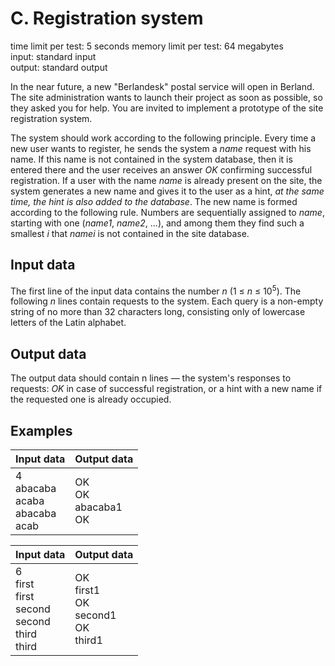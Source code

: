 # C. Registration system
time limit per test: 5 seconds
memory limit per test: 64 megabytes  
input: standard input  
output: standard output

In the near future, a new "Berlandesk" postal service will open in Berland. The site administration wants to launch their project as soon as 
possible, so they asked you for help. You are invited to implement a prototype of the site registration system.

The system should work according to the following principle. Every time a new user wants to register, he sends the system a *name* request with 
his name. If this name is not contained in the system database, then it is entered there and the user receives an answer *OK* confirming 
successful registration. If a user with the name *name* is already present on the site, the system generates a new name and gives it to the 
user as a hint, *at the same time, the hint is also added to the database*. The new name is formed according to the following rule. Numbers 
are sequentially assigned to *name*, starting with one (*name1*, *name2*, ...), and among them they find such a smallest *i* that *namei* is not 
contained in the site database.

## Input data
The first line of the input data contains the number *n* (1 ≤ *n* ≤ 10<sup>5</sup>). The following *n* lines contain requests to the system. 
Each query is a non-empty string of no more than 32 characters long, consisting only of lowercase letters of the Latin alphabet.

## Output data
The output data should contain n lines — the system's responses to requests: *OK* in case of successful registration, or a hint with a new name 
if the requested one is already occupied.

## Examples
<table>
  <thead>
    <tr>
      <th align= "left">Input data</th>
      <th align= "left">Output data</th>
    </tr>
  </thead>
  <tbody>
    <tr>
        <td>
			4</br>
			abacaba</br>
			acaba</br>
			abacaba</br>
			acab
        </td>
        <td>
			OK</br>
			OK</br>
			abacaba1</br>
			OK
		</td>
    </tr>
  </tbody>
</table>

<table>
  <thead>
    <tr>
      <th align= "left">Input data</th>
      <th align= "left">Output data</th>
    </tr>
  </thead>
  <tbody>
    <tr>
        <td>
			6</br>
			first</br>
			first</br>
			second</br>
			second</br>
			third</br>
			third
        </td>
        <td>
			OK</br>
			first1</br>
			OK</br>
			second1</br>
			OK</br>
			third1
		</td>
    </tr>
  </tbody>
</table>
